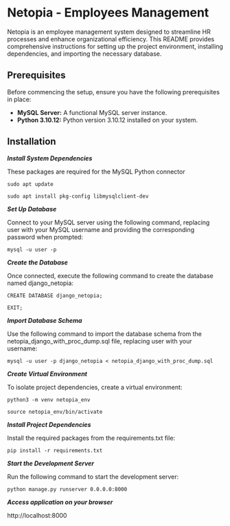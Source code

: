 # Netopia - Employees Management

Netopia is an employee management system designed to streamline HR processes and enhance organizational efficiency. This README provides comprehensive instructions for setting up the project environment, installing dependencies, and importing the necessary database.

## Prerequisites

Before commencing the setup, ensure you have the following prerequisites in place:

* **MySQL Server:** A functional MySQL server instance.
* **Python 3.10.12:** Python version 3.10.12 installed on your system.

## Installation

***Install System Dependencies***

These packages are required for the MySQL Python connector

`sudo apt update`

`sudo apt install pkg-config libmysqlclient-dev`


***Set Up Database***

Connect to your MySQL server using the following command, replacing user with your MySQL username and providing the corresponding password when prompted:

`mysql -u user -p`


***Create the Database***

Once connected, execute the following command to create the database named django_netopia:

`CREATE DATABASE django_netopia;`

`EXIT;`


***Import Database Schema***

Use the following command to import the database schema from the netopia_django_with_proc_dump.sql file, replacing user with your username:

`mysql -u user -p django_netopia < netopia_django_with_proc_dump.sql`


***Create Virtual Environment***

To isolate project dependencies, create a virtual environment:

`python3 -m venv netopia_env`

`source netopia_env/bin/activate`


***Install Project Dependencies***

Install the required packages from the requirements.txt file:

`pip install -r requirements.txt`


***Start the Development Server***

Run the following command to start the development server:

`python manage.py runserver 0.0.0.0:8000`

***Access application on your browser***

http://localhost:8000

